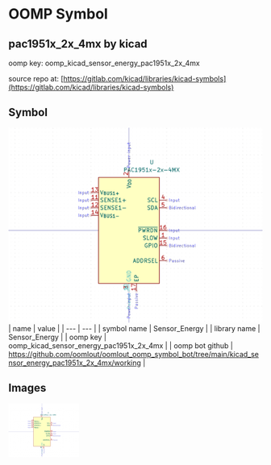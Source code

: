 # OOMP Symbol  
## pac1951x_2x_4mx  by kicad  
  
oomp key: oomp_kicad_sensor_energy_pac1951x_2x_4mx  
  
source repo at: [https://gitlab.com/kicad/libraries/kicad-symbols](https://gitlab.com/kicad/libraries/kicad-symbols)  
## Symbol  
  
[![working.png](working_600.png)](working.png)  
| name | value | 
| --- | --- | 
| symbol name | Sensor_Energy | 
| library name | Sensor_Energy | 
| oomp key | oomp_kicad_sensor_energy_pac1951x_2x_4mx | 
| oomp bot github | https://github.com/oomlout/oomlout_oomp_symbol_bot/tree/main/kicad_sensor_energy_pac1951x_2x_4mx/working | 
## Images  
  
[![working.png](working_140.png)](working.png)  
